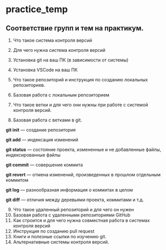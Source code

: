 # practice_temp

## Соответствие групп и тем на практикум.

1. Что такое система контроля версий
2. Для чего нужна система контроля версий
3. Установка git на ваш ПК (в зависимости от системы)
4. Установка VSCode на ваш ПК
5. Что такое репозиторий и инструкция по созданию локальных репозиториев.
6. Базовая работа с локальным репозиторием
7. Что такое ветки и для чего они нужны при работе с системой контроля версий.

8. Базовая работа с ветками в git.

**git init** — создание репозитория

**git add** — индексация изменений

**git status** — состояние проекта, измененные и не добавленные файлы, индексированные файлы

**git commit** — совершение коммита

**git revert** — отмена изменений, произведенных в прошлом отдельным коммитом

**git log** — разнообразная информация о коммитах в целом

**git diff** — отличия между деревьями проекта, коммитами и т.д.

9. Что такое удаленный репозиторий и для чего он нужен
10. Базовая работа с удаленными репозиториями GitHub
11. Как строится и для чего нужна совместная работа в системах контроля версий
12. Инструкция по созданию pull request
13. Книги и полезные ссылки по изучению git.
14. Альтернативные системы контроля версий.
